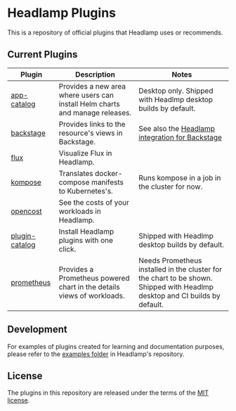 # Headlamp Plugins

This is a repository of official plugins that Headlamp uses or recommends.

## Current Plugins

| Plugin                             | Description                                                                  | Notes                                                                                                                       |
| ---------------------------------- | ---------------------------------------------------------------------------- | --------------------------------------------------------------------------------------------------------------------------- |
| [app-catalog](./app-catalog)       | Provides a new area where users can install Helm charts and manage releases. | Desktop only. Shipped with Headlmp desktop builds by default.                                                               |
| [backstage](./backstage)           | Provides links to the resource's views in Backstage.                         | See also the [Headlamp integration for Backstage](https://github.com/headlamp-k8s/backstage-plugin)                         |
| [flux](./flux)                     | Visualize Flux in Headlamp.                                                  |
| [kompose](./kompose)               | Translates docker-compose manifests to Kubernetes's.                         | Runs kompose in a job in the cluster for now.                                                                               |
| [opencost](./opencost)             | See the costs of your workloads in Headlamp.                                 |
| [plugin-catalog](./plugin-catalog) | Install Headlamp plugins with one click.                                     | Shipped with Headlmp desktop builds by default.                                                                             |
| [prometheus](./prometheus)         | Provides a Prometheus powered chart in the details views of workloads.       | Needs Prometheus installed in the cluster for the chart to be shown. Shipped with Headlmp desktop and CI builds by default. |

## Development

For examples of plugins created for learning and documentation purposes, please refer to the [examples folder](https://github.com/headlamp-k8s/headlamp/tree/main/plugins#plugins) in Headlamp's repository.

## License

The plugins in this repository are released under the terms of the [MIT license](./LICENSE).
